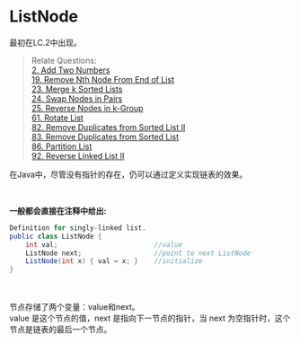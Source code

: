 # ListNode

最初在LC.2中出现。

> Relate Questions:<br>
[2. Add Two Numbers](https://leetcode.com/problems/add-two-numbers/)<br>
[19. Remove Nth Node From End of List](https://leetcode.com/problems/remove-nth-node-from-end-of-list/)<br>
[23. Merge k Sorted Lists](https://leetcode.com/problems/merge-k-sorted-lists/)<br>
[24. Swap Nodes in Pairs](https://leetcode.com/problems/swap-nodes-in-pairs/)<br>
[25. Reverse Nodes in k-Group](https://leetcode.com/problems/reverse-nodes-in-k-group/)<br>
[61. Rotate List](https://leetcode.com/problems/rotate-list/)<br>
[82. Remove Duplicates from Sorted List II](https://leetcode.com/problems/remove-duplicates-from-sorted-list-ii/)<br>
[83. Remove Duplicates from Sorted List](https://leetcode.com/problems/remove-duplicates-from-sorted-list/)<br>
[86. Partition List](https://leetcode.com/problems/partition-list/)<br>
[92. Reverse Linked List II](https://leetcode.com/problems/reverse-linked-list-ii/)<br>


在Java中，尽管没有指针的存在，仍可以通过定义实现链表的效果。

<br>

**一般都会直接在注释中给出:** <br>
```JAVA
Definition for singly-linked list.
public class ListNode {
    int val;                        //value
    ListNode next;                  //point to next ListNode
    ListNode(int x) { val = x; }    //initialize
}
```
<br>
<br>
节点存储了两个变量：value和next。<br>
value 是这个节点的值，next 是指向下一节点的指针，当 next 为空指针时，这个节点是链表的最后一个节点。
